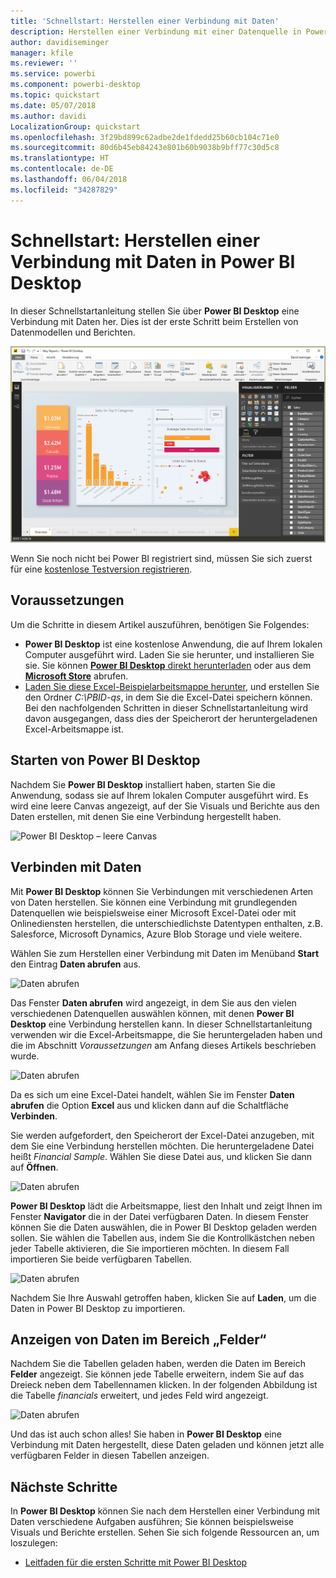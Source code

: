 ```yaml
---
title: 'Schnellstart: Herstellen einer Verbindung mit Daten'
description: Herstellen einer Verbindung mit einer Datenquelle in Power BI Desktop
author: davidiseminger
manager: kfile
ms.reviewer: ''
ms.service: powerbi
ms.component: powerbi-desktop
ms.topic: quickstart
ms.date: 05/07/2018
ms.author: davidi
LocalizationGroup: quickstart
ms.openlocfilehash: 3f29bd899c62adbe2de1fdedd25b60cb104c71e0
ms.sourcegitcommit: 80d6b45eb84243e801b60b9038b9bff77c30d5c8
ms.translationtype: HT
ms.contentlocale: de-DE
ms.lasthandoff: 06/04/2018
ms.locfileid: "34287829"
---
```

# <a name="quickstart-connect-to-data-in-power-bi-desktop"></a>Schnellstart: Herstellen einer Verbindung mit Daten in Power BI Desktop

In dieser Schnellstartanleitung stellen Sie über **Power BI Desktop** eine Verbindung mit Daten her. Dies ist der erste Schritt beim Erstellen von Datenmodellen und Berichten.

![Power BI Desktop](media/desktop-what-is-desktop/what-is-desktop_01.png)

Wenn Sie noch nicht bei Power BI registriert sind, müssen Sie sich zuerst für eine [kostenlose Testversion registrieren](https://app.powerbi.com/signupredirect?pbi_source=web).

## <a name="prerequisites"></a>Voraussetzungen

Um die Schritte in diesem Artikel auszuführen, benötigen Sie Folgendes:
* **Power BI Desktop** ist eine kostenlose Anwendung, die auf Ihrem lokalen Computer ausgeführt wird. Laden Sie sie herunter, und installieren Sie sie. Sie können [**Power BI Desktop** direkt herunterladen](https://powerbi.microsoft.com/desktop) oder aus dem [**Microsoft Store**](http://aka.ms/pbidesktopstore) abrufen.
* [Laden Sie diese Excel-Beispielarbeitsmappe herunter](http://go.microsoft.com/fwlink/?LinkID=521962), und erstellen Sie den Ordner *C:\PBID-qs*, in dem Sie die Excel-Datei speichern können. Bei den nachfolgenden Schritten in dieser Schnellstartanleitung wird davon ausgegangen, dass dies der Speicherort der heruntergeladenen Excel-Arbeitsmappe ist.

## <a name="launch-power-bi-desktop"></a>Starten von Power BI Desktop

Nachdem Sie **Power BI Desktop** installiert haben, starten Sie die Anwendung, sodass sie auf Ihrem lokalen Computer ausgeführt wird. Es wird eine leere Canvas angezeigt, auf der Sie Visuals und Berichte aus den Daten erstellen, mit denen Sie eine Verbindung hergestellt haben. 

![Power BI Desktop – leere Canvas](media/desktop-quickstart-connect-to-data/qs-connect-data_01.png)

## <a name="connect-to-data"></a>Verbinden mit Daten

Mit **Power BI Desktop** können Sie Verbindungen mit verschiedenen Arten von Daten herstellen. Sie können eine Verbindung mit grundlegenden Datenquellen wie beispielsweise einer Microsoft Excel-Datei oder mit Onlinediensten herstellen, die unterschiedlichste Datentypen enthalten, z.B. Salesforce, Microsoft Dynamics, Azure Blob Storage und viele weitere. 

Wählen Sie zum Herstellen einer Verbindung mit Daten im Menüband **Start** den Eintrag **Daten abrufen** aus.

![Daten abrufen](media/desktop-quickstart-connect-to-data/qs-connect-data_02.png)

Das Fenster **Daten abrufen** wird angezeigt, in dem Sie aus den vielen verschiedenen Datenquellen auswählen können, mit denen **Power BI Desktop** eine Verbindung herstellen kann. In dieser Schnellstartanleitung verwenden wir die Excel-Arbeitsmappe, die Sie heruntergeladen haben und die im Abschnitt *Voraussetzungen* am Anfang dieses Artikels beschrieben wurde. 

![Daten abrufen](media/desktop-quickstart-connect-to-data/qs-connect-data_03.png)

Da es sich um eine Excel-Datei handelt, wählen Sie im Fenster **Daten abrufen** die Option **Excel** aus und klicken dann auf die Schaltfläche **Verbinden**.

Sie werden aufgefordert, den Speicherort der Excel-Datei anzugeben, mit dem Sie eine Verbindung herstellen möchten. Die heruntergeladene Datei heißt *Financial Sample*. Wählen Sie diese Datei aus, und klicken Sie dann auf **Öffnen**.

![Daten abrufen](media/desktop-quickstart-connect-to-data/qs-connect-data_04.png)

**Power BI Desktop** lädt die Arbeitsmappe, liest den Inhalt und zeigt Ihnen im Fenster **Navigator** die in der Datei verfügbaren Daten. In diesem Fenster können Sie die Daten auswählen, die in Power BI Desktop geladen werden sollen. Sie wählen die Tabellen aus, indem Sie die Kontrollkästchen neben jeder Tabelle aktivieren, die Sie importieren möchten. In diesem Fall importieren Sie beide verfügbaren Tabellen.

![Daten abrufen](media/desktop-quickstart-connect-to-data/qs-connect-data_05.png)

Nachdem Sie Ihre Auswahl getroffen haben, klicken Sie auf **Laden**, um die Daten in Power BI Desktop zu importieren.

## <a name="view-data-in-the-fields-pane"></a>Anzeigen von Daten im Bereich „Felder“

Nachdem Sie die Tabellen geladen haben, werden die Daten im Bereich **Felder** angezeigt. Sie können jede Tabelle erweitern, indem Sie auf das Dreieck neben dem Tabellennamen klicken. In der folgenden Abbildung ist die Tabelle *financials* erweitert, und jedes Feld wird angezeigt. 

![Daten abrufen](media/desktop-quickstart-connect-to-data/qs-connect-data_06.png)

Und das ist auch schon alles! Sie haben in **Power BI Desktop** eine Verbindung mit Daten hergestellt, diese Daten geladen und können jetzt alle verfügbaren Felder in diesen Tabellen anzeigen.


## <a name="next-steps"></a>Nächste Schritte
In **Power BI Desktop** können Sie nach dem Herstellen einer Verbindung mit Daten verschiedene Aufgaben ausführen; Sie können beispielsweise Visuals und Berichte erstellen. Sehen Sie sich folgende Ressourcen an, um loszulegen:

* [Leitfaden für die ersten Schritte mit Power BI Desktop](desktop-getting-started.md)


